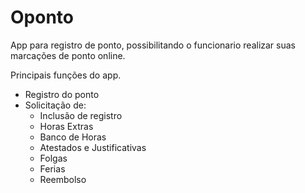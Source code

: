 # Oponto
App para registro de ponto, possibilitando o funcionario realizar suas marcações de ponto online.

Principais funções do app.
- Registro do ponto
- Solicitação de:
  - Inclusão de registro
  - Horas Extras
  - Banco de Horas
  - Atestados e Justificativas
  - Folgas
  - Ferias
  - Reembolso

